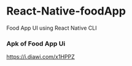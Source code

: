 # React-Native-foodApp
Food App UI using React Native CLI

### Apk of Food App Ui
https://i.diawi.com/x1HPPZ
